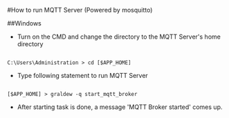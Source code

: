 #How to run MQTT Server (Powered by mosquitto)


##Windows
 

* Turn on the CMD and change the directory to the MQTT Server's home directory

```

C:\Users\Administration > cd [$APP_HOME]

```

* Type following statement to run MQTT Server

```

[$APP_HOME] > graldew -q start_mqtt_broker

```

* After starting task is done, a message 'MQTT Broker started' comes up.
